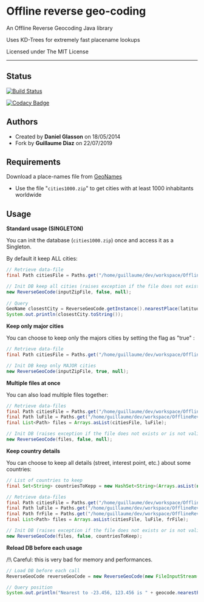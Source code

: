 # Offline reverse geo-coding

An Offline Reverse Geocoding Java library

Uses KD-Trees for extremely fast placename lookups

Licensed under The MIT License

--------------------------

## Status

[![Build Status](https://travis-ci.org/guihome-diaz/OfflineReverseGeocode.svg?branch=master)](https://travis-ci.org/guihome-diaz/OfflineReverseGeocode)

[![Codacy Badge](https://api.codacy.com/project/badge/Grade/c05be21e15b74566ba4b7a32ada9b1de)](https://www.codacy.com/app/guihome-diaz/OfflineReverseGeocode?utm_source=github.com&amp;utm_medium=referral&amp;utm_content=guihome-diaz/OfflineReverseGeocode&amp;utm_campaign=Badge_Grade)

## Authors
  - Created by **Daniel Glasson** on 18/05/2014
  - Fork by **Guillaume Diaz** on 22/07/2019

## Requirements

Download a place-names file from [GeoNames](http://download.geonames.org/export/dump/)
- Use the file "<code>cities1000.zip</code>" to get cities with at least 1000 inhabitants worldwide

## Usage

**Standard usage (SINGLETON)**

You can init the database (<code>cities1000.zip</code>) once and access it as a Singleton. 

By default it keep ALL cities:

```java
// Retrieve data-file
final Path citiesFile = Paths.get("/home/guillaume/dev/workspace/OfflineReverseGeocode/src/test/resources/cities1000.zip");

// Init DB keep all cities (raises exception if the file does not exists or is not valid)
new ReverseGeoCode(inputZipFile, false, null);
		
// Query
GeoName closestCity = ReverseGeoCode.getInstance().nearestPlace(latitude, longitude);
System.out.println(closestCity.toString());
```

**Keep only major cities**

You can choose to keep only the majors cities by setting the flag as "true" :

```java
// Retrieve data-file
final Path citiesFile = Paths.get("/home/guillaume/dev/workspace/OfflineReverseGeocode/src/test/resources/cities1000.zip");

// Init DB keep only MAJOR cities
new ReverseGeoCode(inputZipFile, true, null);
```

**Multiple files at once**

You can also load multiple files together:

```java
// Retrieve data-files
final Path citiesFile = Paths.get("/home/guillaume/dev/workspace/OfflineReverseGeocode/src/test/resources/cities1000.zip");
final Path luFile = Paths.get("/home/guillaume/dev/workspace/OfflineReverseGeocode/src/test/resources/LU.zip");
final List<Path> files = Arrays.asList(citiesFile, luFile);

// Init DB (raises exception if the file does not exists or is not valid)
new ReverseGeoCode(files, false, null);
```

**Keep country details**

You can choose to keep all details (street, interest point, etc.) about some countries:

```java
// List of countries to keep
final Set<String> countriesToKepp = new HashSet<String>(Arrays.asList(new String[] {"FR", "LU"}));

// Retrieve data-files
final Path citiesFile = Paths.get("/home/guillaume/dev/workspace/OfflineReverseGeocode/src/test/resources/cities1000.zip");
final Path luFile = Paths.get("/home/guillaume/dev/workspace/OfflineReverseGeocode/src/test/resources/LU.zip");
final Path frFile = Paths.get("/home/guillaume/dev/workspace/OfflineReverseGeocode/src/test/resources/FR.zip");
final List<Path> files = Arrays.asList(citiesFile, luFile, frFile);

// Init DB (raises exception if the file does not exists or is not valid)
new ReverseGeoCode(files, false, countriesToKeep);
```

**Reload DB before each usage**

/!\ Careful: this is very bad for memory and performances.

```java
// Load DB before each call
ReverseGeoCode reverseGeoCode = new ReverseGeoCode(new FileInputStream("/opt/portal/data/cities1000.txt"), true);

// Query position
System.out.println("Nearest to -23.456, 123.456 is " + geocode.nearestPlace(-23.456, 123.456));
```
